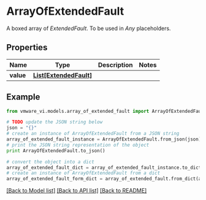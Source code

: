 # ArrayOfExtendedFault

A boxed array of *ExtendedFault*. To be used in *Any* placeholders. 

## Properties
Name | Type | Description | Notes
------------ | ------------- | ------------- | -------------
**value** | [**List[ExtendedFault]**](ExtendedFault.md) |  | 

## Example

```python
from vmware_vi.models.array_of_extended_fault import ArrayOfExtendedFault

# TODO update the JSON string below
json = "{}"
# create an instance of ArrayOfExtendedFault from a JSON string
array_of_extended_fault_instance = ArrayOfExtendedFault.from_json(json)
# print the JSON string representation of the object
print ArrayOfExtendedFault.to_json()

# convert the object into a dict
array_of_extended_fault_dict = array_of_extended_fault_instance.to_dict()
# create an instance of ArrayOfExtendedFault from a dict
array_of_extended_fault_form_dict = array_of_extended_fault.from_dict(array_of_extended_fault_dict)
```
[[Back to Model list]](../README.md#documentation-for-models) [[Back to API list]](../README.md#documentation-for-api-endpoints) [[Back to README]](../README.md)


